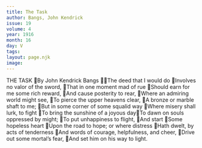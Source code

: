 ```yaml
---
title: The Task
author: Bangs, John Kendrick
issue: 19
volume: 4
year: 1916
month: 16
day: V
tags:
layout: page.njk
image:
---
```

THE TASK By John Kendrick Bangs The deed that I would do Involves no valor of the sword, That in one moment mad of rue Should earn for me some rich reward, And cause posterity to rear, Where an admiring world might see, To pierce the upper heavens clear, A bronze or marble shaft to me; But in some corner of some squalid way Where misery shall lurk, to fight To bring the sunshine of a joyous dayTo dawn on souls oppressed by might; To put unhappiness to flight, And start Some hopeless heart Upon the road to hope; or where distress Hath dwelt, by acts of tenderness And words of courage, helpfulness, and cheer, Drive out some mortal’s fear, And set him on his way to light.
